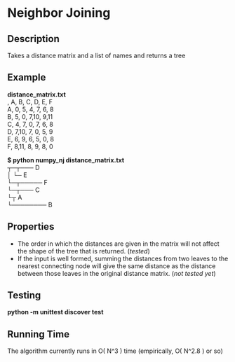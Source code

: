 # Neighbor Joining

## Description

Takes a distance matrix and a list of names and returns a tree

## Example

**distance\_matrix.txt**  
     , A, B, C, D, E, F  
    A, 0, 5, 4, 7, 6, 8   
    B, 5, 0, 7,10, 9,11   
    C, 4, 7, 0, 7, 6, 8   
    D, 7,10, 7, 0, 5, 9   
    E, 6, 9, 6, 5, 0, 8   
    F, 8,11, 8, 9, 8, 0   

**$ python numpy_nj distance\_matrix.txt**  
    ┬─┬─── D  
    │ └─ E  
    └─┬───── F  
      └─┬─── C  
        └┬ A  
         └──────── B  

## Properties

* The order in which the distances are given in the matrix will not affect the shape of the tree that is returned. (*tested*)
* If the input is well formed, summing the distances from two leaves to the nearest connecting node will give the same distance as the distance between those leaves in the original distance matrix. (*not tested yet*)

## Testing

**python -m unittest discover test**

## Running Time

The algorithm currently runs in O( N^3 ) time (empirically, O( N^2.8 ) or so)

